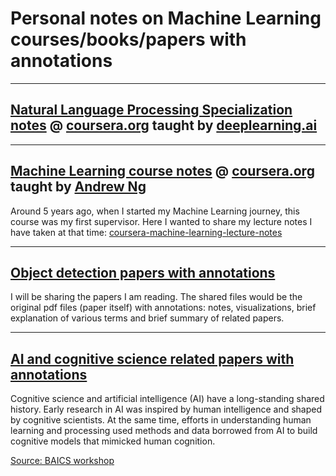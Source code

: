 # Personal notes on Machine Learning courses/books/papers with annotations

--- 


## [Natural Language Processing Specialization notes](https://github.com/alisher0717/machine-learning-notes/blob/master/coursera-nlp-specialization/README.md) @ [coursera.org]((https://www.coursera.org/specializations/natural-language-processing)) taught by [deeplearning.ai](https://www.deeplearning.ai)


---

## [Machine Learning course notes](https://github.com/alisher0717/machine-learning-notes/tree/master/coursera-machine-learning-lecture-notes) @ [coursera.org](https://www.coursera.org/learn/machine-learning) taught by [Andrew Ng](https://www.linkedin.com/in/andrewyng/)
Around 5 years ago, when I started my Machine Learning journey, this course was my first supervisor. Here I wanted to share my lecture notes I have taken at that time: [coursera-machine-learning-lecture-notes](https://github.com/alisher0717/machine-learning-notes/tree/master/coursera-machine-learning-lecture-notes)

---

## [Object detection papers with annotations](https://github.com/alisher0717/machine-learning-notes/tree/master/object-detection-papers)
I will be sharing the papers I am reading. The shared files would be the original pdf files (paper itself) with annotations: notes, visualizations, brief explanation of various terms and brief summary of related papers.


---


## [AI and cognitive science related papers with annotations](https://github.com/alisher0717/machine-learning-notes/tree/master/ai-and-cognitive-science)

Cognitive science and artificial intelligence (AI) have a long-standing shared history. Early research in AI was inspired by human intelligence and shaped by cognitive scientists. At the same time, efforts in understanding human learning and processing used methods and data borrowed from AI to build cognitive models that mimicked human cognition. 

[Source: BAICS workshop](https://baicsworkshop.github.io)
